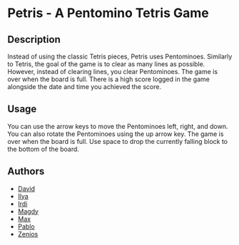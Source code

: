 # Petris - A Pentomino Tetris Game

## Description

Instead of using the classic Tetris pieces, Petris uses Pentominoes. Similarly to Tetris, the goal of the game is to clear as many lines as possible. However, instead of clearing lines, you clear Pentominoes. The game is over when the board is full. There is a high score logged in the game alongside the date and time you achieved the score.

## Usage

You can use the arrow keys to move the Pentominoes left, right, and down. You can also rotate the Pentominoes using the up arrow key. The game is over when the board is full. Use space to drop the currently falling block to the bottom of the board.

## Authors

* [David](https://gitlab.maastrichtuniversity.nl/I6350383)
* [Ilya](https://gitlab.maastrichtuniversity.nl/I6364930)
* [Irdi](https://gitlab.maastrichtuniversity.nl/I6350932)
* [Magdy](https://gitlab.maastrichtuniversity.nl/I6362437)
* [Max](https://gitlab.maastrichtuniversity.nl/I6342075)
* [Pablo](https://gitlab.maastrichtuniversity.nl/I6343451)
* [Zenios](https://gitlab.maastrichtuniversity.nl/I6365033)

